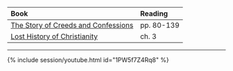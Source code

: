 ---
---

Book | Reading
:--- | :---
[The Story of Creeds and Confessions] | pp. 80-139
[Lost History of Christianity] | ch. 3

[The Story of Creeds and Confessions]: https://read.amazon.com/?asin=B07NDN5HQ1
[Lost History of Christianity]: https://read.amazon.com/?asin=B001FA0V1C

----

{% include session/youtube.html id="1PW5f7Z4Rq8" %}
